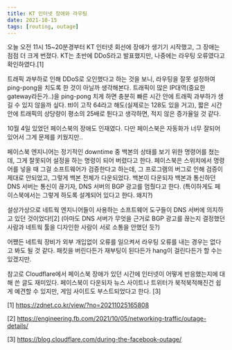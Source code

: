 ```yaml
---
title: KT 인터넷 장애와 라우팅
date: 2021-10-15
tags: [routing, outage]
---
```

오늘 오전 11시 15~20분경부터 KT 인터넷 회선에 장애가 생기기 시작했고, 그 장애는 점점 더 크게 번졌다.
KT는 초반에 DDoS라고 발표했지만, 나중에는 라우팅 오류였다고 확인하였다.[1]

트래픽 과부하로 인해 DDoS로 오인했다고 하는 것을 보니, 라우팅을 잘못 설정하여 ping-pong을 치도록 한 것이 아닐까 생각해본다.
트래픽이 많은 IP대역(중요한 gateway라든가..)을 ping-pong 치게 하면 충분히 빠른 시간 안에 트래픽 과부하가 생길 수 있지 않을까 싶다.
ttl이 고작 64라고 해도(실제로는 128도 있을 거고), 짧은 시간 안에 트래픽의 상당량이 평소의 25배로 튄다고 생각하면, 적지 않은 증가율일 것 같다.

10월 4일 있었던 페이스북의 장애도 인재였다. 다만 페이스북은 자동화가 너무 잘되어 있어서 그게 문제를 키웠지만..

페이스북 엔지니어는 정기적인 downtime 중 백본의 상태를 보기 위한 명령어를 쳤는데, 그게 잘못되어 설정을 하는 명령이 되어 버렸다고 한다.
페이스북은 스위치에서 명령어를 넣을 때 그걸 소프트웨어가 검증한다고 하는데, 그 프로그램의 버그로 인해 검증이 제대로 안되었고, 그렇게 백본 전체가 다운되었다.
백본이 다운되자 백본과 통신하던 DNS 서버는 통신이 끊기자, DNS 서버의 BGP 광고를 멈췄다고 한다. (특이하게도 페이스북에서는 그렇게 하도록 설계되어 있다고 한다. 왜지?)

설상가상으로 네트웍 엔지니어들이 사용하는 소프트웨어 도구들이 DNS 서버에 의지하고 있던 것이었다![2]
(아마도 DNS 서버가 무엇을 근거로 BGP 광고를 끊는지 결정했던 사람과 네트웍 툴을 디자인한 사람이 서로 소통을 안했던 듯?)

어쨌든 네트웍 장비가 외부 개입없이 오류를 일으켜서 라우팅 오류를 내는 경우는 없다고 봐도 될 것 같다.
패킷을 버린다든가 재부팅이 된다든가 hang이 걸린다든가 할 수는 있겠지만.

참고로 Cloudflare에서 페이스북 장애가 있던 시간에 인터넷이 어떻게 반응했는지에 대해 쓴 글도 재미있다. 
페이스북이 다운되자 뉴스 사이트나 트위터가 북적북적해진건 쉽게 예견할 수 있지만, 게임 사이트도 부스트되었다고 한다. [3]

[1] https://zdnet.co.kr/view/?no=20211025165808

[2] https://engineering.fb.com/2021/10/05/networking-traffic/outage-details/

[3] https://blog.cloudflare.com/during-the-facebook-outage/
